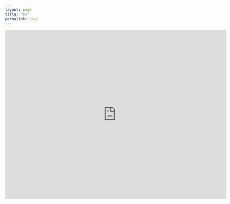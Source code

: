 ```yaml
---
layout: page
title: "cv"
permalink: /cv/
---
```


<embed src="http://courtneyannjimenez.github.io/docs/CV_Jimenez.pdf" width="720" height="550" 
 type="application/pdf">
